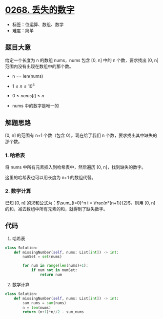 # [0268. 丢失的数字](https://leetcode-cn.com/problems/missing-number/)

- 标签：位运算、数组、数学
- 难度：简单

## 题目大意

给定一个长度为 n 的数组 nums，nums 包含 [0, n] 中的 n 个数，要求找出 [0, n] 范围内没有出现在数组中的那个数。

- n == len(nums)

- $1 \le n \le 10^4$

- $0 \le nums[i] \le n$

- nums 中的数字是唯一的

  

## 解题思路

[0, n] 的范围有 n+1 个数（包含 0）。现在给了我们 n 个数，要求找出其中缺失的那个数。

### 1. 哈希表

将 nums 中所有元素插入到哈希表中，然后遍历 [0, n]，找到缺失的数字。

这里的哈希表也可以用长度为 n+1 的数组代替。

### 2. 数学计算

已知 [0, n] 的求和公式为：$\sum_{i=0}^n i = \frac{n*(n+1)}{2}$，则用 [0, n] 的和，减去数组中所有元素的和，就得到了缺失数字。

## 代码

1. 哈希表
```Python
class Solution:
    def missingNumber(self, nums: List[int]) -> int:
        numSet = set(nums)

        for num in range(len(nums)+1):
            if num not in numSet:
                return num
```

2. 数学计算
```Python
class Solution:
    def missingNumber(self, nums: List[int]) -> int:
        sum_nums = sum(nums)
        n = len(nums)
        return (n+1)*n//2 - sum_nums
```

